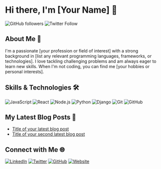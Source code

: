 # Hi there, I'm [Your Name] 👋

![GitHub followers](https://img.shields.io/github/followers/your-username?label=Follow&style=social)
![Twitter Follow](https://img.shields.io/twitter/follow/your_twitter_username?style=social)

## About Me 📝

I'm a passionate [your profession or field of interest] with a strong background in [list any relevant programming languages, frameworks, or technologies]. I love tackling challenging problems and am always eager to learn new skills. When I'm not coding, you can find me [your hobbies or personal interests].

## Skills & Technologies 🛠

![JavaScript](https://img.shields.io/badge/-JavaScript-black?style=flat-square&logo=javascript)
![React](https://img.shields.io/badge/-React-black?style=flat-square&logo=react)
![Node.js](https://img.shields.io/badge/-Node.js-black?style=flat-square&logo=node.js)
![Python](https://img.shields.io/badge/-Python-black?style=flat-square&logo=Python)
![Django](https://img.shields.io/badge/-Django-black?style=flat-square&logo=django)
![Git](https://img.shields.io/badge/-Git-black?style=flat-square&logo=git)
![GitHub](https://img.shields.io/badge/-GitHub-black?style=flat-square&logo=github)

<!-- Add or remove any skills or technologies you'd like -->

## My Latest Blog Posts 📰

<!-- BLOG-POST-LIST:START -->
- [Title of your latest blog post](URL-to-your-latest-blog-post)
- [Title of your second latest blog post](URL-to-your-second-latest-blog-post)
<!-- BLOG-POST-LIST:END -->

## Connect with Me 🌐

[![LinkedIn](https://img.shields.io/badge/-LinkedIn-black?style=flat-square&logo=linkedin)](https://www.linkedin.com/in/your-linkedin-username/)
[![Twitter](https://img.shields.io/badge/-Twitter-black?style=flat-square&logo=twitter)](https://twitter.com/your_twitter_username)
[![GitHub](https://img.shields.io/badge/-GitHub-black?style=flat-square&logo=github)](https://github.com/your-username)
[![Website](https://img.shields.io/badge/-Website-black?style=flat-square&logo=google-chrome)](https://www.your-website.com)
